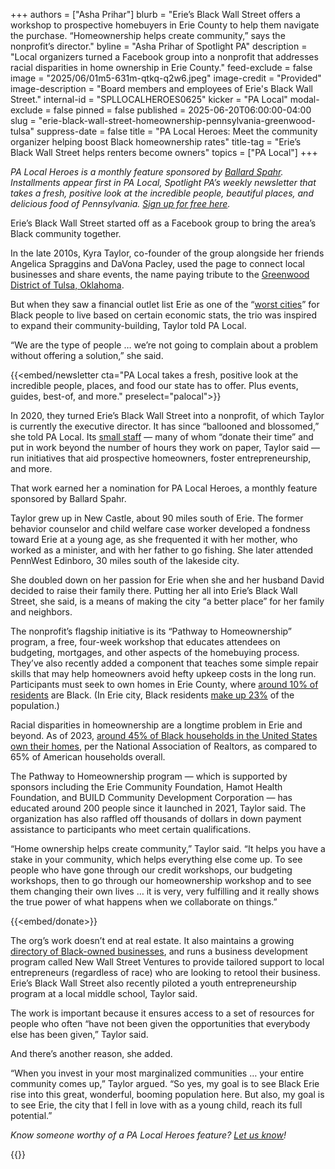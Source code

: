 +++
authors = ["Asha Prihar"]
blurb = "Erie’s Black Wall Street offers a workshop to prospective homebuyers in Erie County to help them navigate the purchase. “Homeownership helps create community,” says the nonprofit’s director."
byline = "Asha Prihar of Spotlight PA"
description = "Local organizers turned a Facebook group into a nonprofit that addresses racial disparities in home ownership in Erie County."
feed-exclude = false
image = "2025/06/01m5-631m-qtkq-q2w6.jpeg"
image-credit = "Provided"
image-description = "Board members and employees of Erie's Black Wall Street."
internal-id = "SPLLOCALHEROES0625"
kicker = "PA Local"
modal-exclude = false
pinned = false
published = 2025-06-20T06:00:00-04:00
slug = "erie-black-wall-street-homeownership-pennsylvania-greenwood-tulsa"
suppress-date = false
title = "PA Local Heroes: Meet the community organizer helping boost Black homeownership rates"
title-tag = "Erie’s Black Wall Street helps renters become owners"
topics = ["PA Local"]
+++

<em>PA Local Heroes is a monthly feature sponsored by </em><a href="https://www.ballardspahr.com/?utm_source=ActiveCampaign&amp;utm_medium=email&amp;utm_content=Farm%20animals%20%20second-chance%20sanctuary&amp;utm_campaign=PA%20Local%2011%2008%2024"><em>Ballard Spahr</em></a><em>. Installments appear first in PA Local, Spotlight PA’s weekly newsletter that takes a fresh, positive look at the incredible people, beautiful places, and delicious food of Pennsylvania. </em><a href="https://www.spotlightpa.org/newsletters/"><em>Sign up for free here</em></a><em>.</em>

Erie’s Black Wall Street started off as a Facebook group to bring the area’s Black community together.

In the late 2010s, Kyra Taylor, co-founder of the group alongside her friends Angelica Spraggins and DaVona Pacley, used the page to connect local businesses and share events, the name paying tribute to the <a href="https://www.okhistory.org/publications/enc/entry?entry=GR024">Greenwood District of Tulsa, Oklahoma</a>.

But when they saw a financial outlet list Erie as one of the “<a href="https://www.usatoday.com/picture-gallery/money/2019/11/08/moving-new-city-here-worst-places-black-americans/2509437001/">worst cities</a>” for Black people to live based on certain economic stats, the trio was inspired to expand their community-building, Taylor told PA Local.

“We are the type of people … we’re not going to complain about a problem without offering a solution,” she said.<strong><em></em></strong>

{{<embed/newsletter cta="PA Local takes a fresh, positive look at the incredible people, places, and food our state has to offer. Plus events, guides, best-of, and more." preselect="palocal">}}

In 2020, they turned Erie’s Black Wall Street into a nonprofit, of which Taylor is currently the executive director. It has since “ballooned and blossomed,” she told PA Local. Its <a href="https://www.eriesblackwallstreet.org/about-us">small staff</a> — many of whom “donate their time” and put in work beyond the number of hours they work on paper, Taylor said — run initiatives that aid prospective homeowners, foster entrepreneurship, and more.

That work earned her a nomination for PA Local Heroes, a monthly feature sponsored by Ballard Spahr.

Taylor grew up in New Castle, about 90 miles south of Erie. The former behavior counselor and child welfare case worker developed a fondness toward Erie at a young age, as she frequented it with her mother, who worked as a minister, and with her father to go fishing. She later attended PennWest Edinboro, 30 miles south of the lakeside city.

She doubled down on her passion for Erie when she and her husband David decided to raise their family there. Putting her all into Erie’s Black Wall Street, she said, is a means of making the city “a better place” for her family and neighbors.

The nonprofit’s flagship initiative is its “Pathway to Homeownership” program, a free, four-week workshop that educates attendees on budgeting, mortgages, and other aspects of the homebuying process. They’ve also recently added a component that teaches some simple repair skills that may help homeowners avoid hefty upkeep costs in the long run. Participants must seek to own homes in Erie County, where <a href="https://data.census.gov/table/ACSDP1Y2023.DP05?g=050XX00US42049">around 10% of residents</a> are Black. (In Erie city, Black residents <a href="https://data.census.gov/table/ACSDP1Y2023.DP05?g=160XX00US4224000">make up 23%</a> of the population.)

Racial disparities in homeownership are a longtime problem in Erie and beyond. As of 2023, <a href="https://cms.nar.realtor/sites/default/files/2025-03/2025-snapshot-of-race-and-home-buying-in-america-03-17-2025.pdf">around 45% of Black households in the United States own their homes</a>, per the National Association of Realtors, as compared to 65% of American households overall.

The Pathway to Homeownership program — which is supported by sponsors including the Erie Community Foundation, Hamot Health Foundation, and BUILD Community Development Corporation — has educated around 200 people since it launched in 2021, Taylor said. The organization has also raffled off thousands of dollars in down payment assistance to participants who meet certain qualifications.

“Home ownership helps create community,” Taylor said. “It helps you have a stake in your community, which helps everything else come up. To see people who have gone through our credit workshops, our budgeting workshops, then to go through our homeownership workshop and to see them changing their own lives … it is very, very fulfilling and it really shows the true power of what happens when we collaborate on things.”

{{<embed/donate>}}

The org’s work doesn’t end at real estate. It also maintains a growing <a href="https://www.eriesblackwallstreet.org/directory">directory of Black-owned businesses</a>, and runs a business development program called New Wall Street Ventures to provide tailored support to local entrepreneurs (regardless of race) who are looking to retool their business. Erie’s Black Wall Street also recently piloted a youth entrepreneurship program at a local middle school, Taylor said.

The work is important because it ensures access to a set of resources for people who often “have not been given the opportunities that everybody else has been given,” Taylor said.

And there’s another reason, she added.

“When you invest in your most marginalized communities … your entire community comes up,” Taylor argued. “So yes, my goal is to see Black Erie rise into this great, wonderful, booming population here. But also, my goal is to see Erie, the city that I fell in love with as a young child, reach its full potential.”<strong></strong>

<em>Know someone worthy of a PA Local Heroes feature? </em><a href="mailto:newsletters@spotlightpa.org"><em>Let us know</em></a><em>!</em>

<div class="max-w-[320px] -my-8">
{{<picture src="2025/03/01kw-nyv5-h730-82j4.png" width-ratio="2232" height-ratio="322" description="Sponsored by Ballard Spahr LLP" caption="" credit="">}}
</div>

